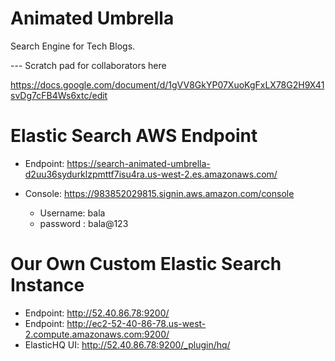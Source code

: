 Animated Umbrella
=================

Search Engine for Tech Blogs.


--- Scratch pad for collaborators here

https://docs.google.com/document/d/1gVV8GkYP07XuoKgFxLX78G2H9X41svDg7cFB4Ws6xtc/edit

Elastic Search AWS Endpoint
===========================

- Endpoint: https://search-animated-umbrella-d2uu36sydurklzpmttf7isu4ra.us-west-2.es.amazonaws.com/

- Console: https://983852029815.signin.aws.amazon.com/console
	- Username: bala
    - password : bala@123

Our Own Custom Elastic Search Instance
======================================

- Endpoint: http://52.40.86.78:9200/
- Endpoint: http://ec2-52-40-86-78.us-west-2.compute.amazonaws.com:9200/
- ElasticHQ UI: http://52.40.86.78:9200/_plugin/hq/